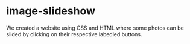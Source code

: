 # image-slideshow
We created a website using CSS and HTML where some photos can be slided by clicking on their respective labedled buttons.
